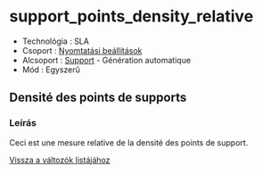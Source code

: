 # support\_points\_density\_relative

* Technológia : SLA
* Csoport : [Nyomtatási beállítások](../sla_printer/sla_parameters.md)
* Alcsoport : [Support](../../beallitasok/print_settings.md#support) - Génération automatique
* Mód : Egyszerű

## Densité des points de supports

### Leírás

Ceci est une mesure relative de la densité des points de support.

[Vissza a változók listájához](../../variable_list)

